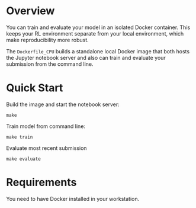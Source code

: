 # Overview

You can train and evaluate your model in an isolated Docker container.
This keeps your RL environment separate from your local environment,
which make reproducibility more robust.

The `Dockerfile_CPU` builds a standalone local Docker image that both
hosts the Jupyter notebook server and also can train and evaluate 
your submission from the command line.

# Quick Start

Build the image and start the notebook server:

```
make
```

Train model from command line:

```
make train
```

Evaluate most recent submission

```
make evaluate
```

# Requirements

You need to have Docker installed in your workstation.


